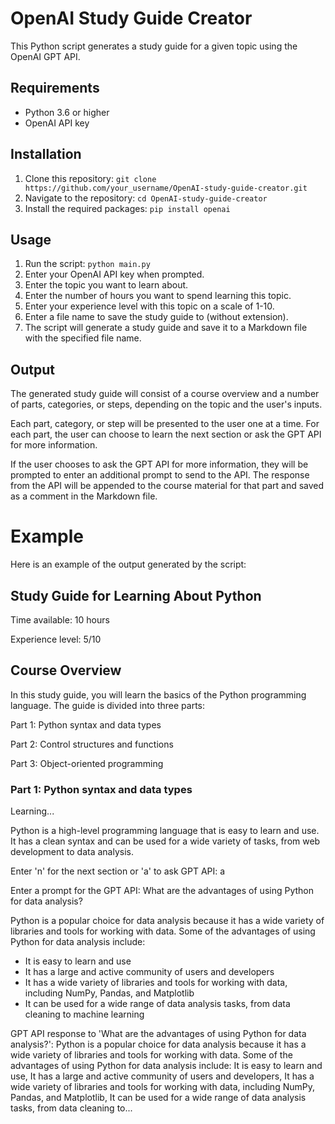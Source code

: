 # OpenAI Study Guide Creator

This Python script generates a study guide for a given topic using the OpenAI GPT API.

## Requirements

- Python 3.6 or higher
- OpenAI API key

## Installation

1. Clone this repository: `git clone https://github.com/your_username/OpenAI-study-guide-creator.git`
2. Navigate to the repository: `cd OpenAI-study-guide-creator`
3. Install the required packages: `pip install openai`

## Usage

1. Run the script: `python main.py`
2. Enter your OpenAI API key when prompted.
3. Enter the topic you want to learn about.
4. Enter the number of hours you want to spend learning this topic.
5. Enter your experience level with this topic on a scale of 1-10.
6. Enter a file name to save the study guide to (without extension).
7. The script will generate a study guide and save it to a Markdown file with the specified file name.

## Output

The generated study guide will consist of a course overview and a number of parts, categories, or steps, depending on the topic and the user's inputs.

Each part, category, or step will be presented to the user one at a time. For each part, the user can choose to learn the next section or ask the GPT API for more information.

If the user chooses to ask the GPT API for more information, they will be prompted to enter an additional prompt to send to the API. The response from the API will be appended to the course material for that part and saved as a comment in the Markdown file.

# Example

Here is an example of the output generated by the script:

## Study Guide for Learning About Python

Time available: 10 hours

Experience level: 5/10

## Course Overview

In this study guide, you will learn the basics of the Python programming language. The guide is divided into three parts:

Part 1: Python syntax and data types

Part 2: Control structures and functions

Part 3: Object-oriented programming

### Part 1: Python syntax and data types

Learning...

Python is a high-level programming language that is easy to learn and use. It has a clean syntax and can be used for a wide variety of tasks, from web development to data analysis.

Enter 'n' for the next section or 'a' to ask GPT API: a

Enter a prompt for the GPT API: What are the advantages of using Python for data analysis?

Python is a popular choice for data analysis because it has a wide variety of libraries and tools for working with data. Some of the advantages of using Python for data analysis include:

- It is easy to learn and use
- It has a large and active community of users and developers
- It has a wide variety of libraries and tools for working with data, including NumPy, Pandas, and Matplotlib
- It can be used for a wide range of data analysis tasks, from data cleaning to machine learning

GPT API response to 'What are the advantages of using Python for data analysis?': Python is a popular choice for data analysis because it has a wide variety of libraries and tools for working with data. Some of the advantages of using Python for data analysis include: It is easy to learn and use, It has a large and active community of users and developers, It has a wide variety of libraries and tools for working with data, including NumPy, Pandas, and Matplotlib, It can be used for a wide range of data analysis tasks, from data cleaning to...
